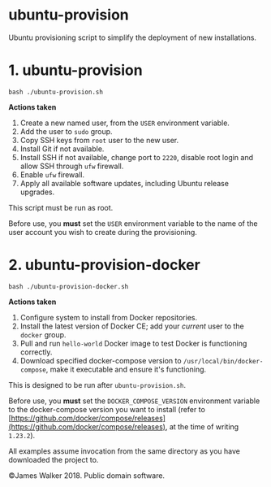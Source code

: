 <!--
ubuntu-provision
/README.md
©James Walker 2018. Public domain software.
-->

ubuntu-provision
================

Ubuntu provisioning script to simplify the deployment of new installations.

# 1. ubuntu-provision

`bash ./ubuntu-provision.sh`

**Actions taken**

1. Create a new named user, from the `USER` environment variable.
2. Add the user to `sudo` group.
3. Copy SSH keys from `root` user to the new user.
4. Install Git if not available.
5. Install SSH if not available, change port to `2220`, disable root login and allow SSH through `ufw` firewall.
6. Enable `ufw` firewall.
7. Apply all available software updates, including Ubuntu release upgrades.

This script must be run as root.

Before use, you **must** set the `USER` environment variable to the name of the user account you wish to create during the provisioning.

# 2. ubuntu-provision-docker

`bash ./ubuntu-provision-docker.sh`

**Actions taken**

1. Configure system to install from Docker repositories.
2. Install the latest version of Docker CE; add your *current* user to the `docker` group.
3. Pull and run `hello-world` Docker image to test Docker is functioning correctly.
4. Download specified docker-compose version to `/usr/local/bin/docker-compose`, make it executable and ensure it's functioning.

This is designed to be run after `ubuntu-provision.sh`.

Before use, you **must** set the `DOCKER_COMPOSE_VERSION` environment variable to the docker-compose version you want to install (refer to [https://github.com/docker/compose/releases](https://github.com/docker/compose/releases), at the time of writing `1.23.2`).

All examples assume invocation from the same directory as you have downloaded the project to.

©James Walker 2018. Public domain software.

<!--
End of file.
-->